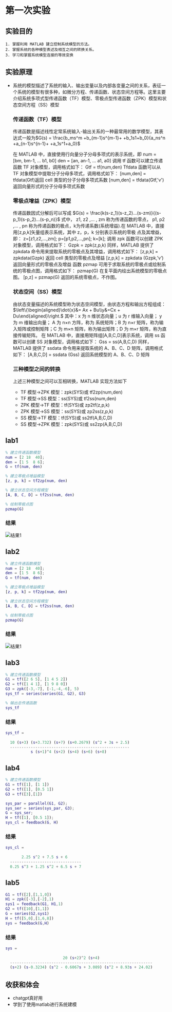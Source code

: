 # 第一次实验
## 实验目的
    1. 掌握利用 MATLAB 建立控制系统模型的方法。
    2. 掌握系统的各种模型表述及相互之间的转换关系。
    3. 学习和掌握系统模型连接的等效变换
## 实验原理
- 系统的模型描述了系统的输入、输出变量以及内部各变量之间的关系，表征一个系统的模型有很多种，如微分方程、传递函数、状态空间方程等。这里主要介绍系统多项式型传递函数（TF）模型、零极点型传递函数（ZPK）模型和状态空间方程（SS）模型
    ### 传递函数（TF）模型
    传递函数是描述线性定常系统输入-输出关系的一种最常用的数学模型，其表达式一般为$G(s) = \frac{b_ms^m +b_{m-1}s^{m-1}+ +b_1s1+b_0}{a_ns^n +a_{n-1}s^{n-1}+ +a_1s^1+a_0}$


    在 MATLAB 中，直接使用行向量分子分母多项式的表示系统，即
    num = [bm, bm-1, … b1, b0]
    den = [an, an-1, … a1, a0]
    调用 tf 函数可以建立传递函数 TF 对象模型，调用格式如下：
    Gtf = tf(num,den)
    Tfdata 函数可以从 TF 对象模型中提取分子分母多项式，调用格式如下：
    [num,den] = tfdata(Gtf)返回 cell 类型的分子分母多项式系数
    [num,den] = tfdata(Gtf,'v') 返回向量形式的分子分母多项式系数
    ### 零极点增益（ZPK）模型
    传递函数因式分解后可以写成
    $G(s) = \frac{k(s-z_1)(s-z_2)...(s-zm)}{(s-p_1)(s-p_2)...(s-p_n)}$
    式中， z1, z2 ,… , zm 称为传递函数的零点， p1, p2 ,… , pn 称为传递函数的极点，k为传递系数(系统增益).在 MATLAB 中，直接用[z,p,k]矢量组表示系统，其中 z，p，k 分别表示系统的零极
    点及其增益，即：
    z=[z1,z2,…,zm]; 
    p=[p1,p2,…,pn]; 
    k=[k];
    调用 zpk 函数可以创建 ZPK 对象模型，调用格式如下：
    Gzpk = zpk(z,p,k)
    同样，MATLAB 提供了 zpkdata 命令用来提取系统的零极点及其增益，调用格式如下：
    [z,p,k] = zpkdata(Gzpk) 返回 cell 类型的零极点及增益
    [z,p,k] = zpkdata (Gzpk,’v’) 返回向量形式的零极点及增益
    函数 pzmap 可用于求取系统的零极点或绘制系统的零极点图，调用格式如下：
    pzmap(G) 在复平面内绘出系统模型的零极点图。
    [p,z] = pzmap(G) 返回的系统零极点，不作图。
    ### 状态空间（SS）模型
    由状态变量描述的系统模型称为状态空间模型，由状态方程和输出方程组成：$\left\{\begin{aligned}\dot{x}&= Ax + Bu\\y&=Cx + Du\end{aligned}\right.$
    其中：x 为 n 维状态向量；u 为 r 维输入向量； y 为 m 维输出向量； A 为 n×n 方阵，称为
    系统矩阵；B 为 n×r 矩阵，称为输入矩阵或控制矩阵；C 为 m×n 矩阵，称为输出矩阵；D
    为 m×r 矩阵，称为直接传输矩阵。
    在 MATLAB 中，直接用矩阵组[A,B,C,D]表示系统，调用 ss 函数可以创建 SS 对象模型，调用格式如下：
    Gss = ss(A,B,C,D)
    同样，MATLAB 提供了 ssdata 命令用来提取系统的 A、B、C、D 矩阵，调用格式如下：
    [A,B,C,D] = ssdata (Gss) 返回系统模型的 A、B、C、D 矩阵
    ###  三种模型之间的转换
    上述三种模型之间可以互相转换，MATLAB 实现方法如下
    - TF 模型→ZPK 模型：zpk(SYS)或 tf2zp(num,den)
    - TF 模型→SS 模型：ss(SYS)或 tf2ss(num,den)
    - ZPK 模型→TF 模型：tf(SYS)或 zp2tf(z,p,k)
    - ZPK 模型→SS 模型：ss(SYS)或 zp2ss(z,p,k)
    - SS 模型→TF 模型：tf(SYS)或 ss2tf(A,B,C,D)
    - SS 模型→ZPK 模型：zpk(SYS)或 ss2zp(A,B,C,D)
## lab1
```matlab
% 建立传递函数模型
num = [2 18  40];
den = [1 5  8 6];
G = tf(num, den)

% 建立零极点增益模型
[z, p, k] = tf2zp(num, den)

% 建立状态空间方程模型
[A, B, C, D] = tf2ss(num, den)

% 绘制零极点图
pzmap(G)
```
### 结果
![结果1](./picture/lab1_1.png "lab1-1结果")
 
## lab2
```matlab
% 建立传递函数模型
num = [2 18  40];
den = [1 5  8 6];
G = tf(num, den)

% 建立零极点增益模型
[z, p, k] = tf2zp(num, den)

% 建立状态空间方程模型
[A, B, C, D] = tf2ss(num, den)

% 绘制零极点图
pzmap(G)
```
### 结果
![结果1](./picture/lab1_2.png "lab1-2结果")

## lab3
```matlab
% 建立传递函数模型
G1 = tf([2 6 5], [1 4 5 2])
G2 = tf([1 4 1], [1 9 8 0])
G3 = zpk([-3,-7], [-1,-4,-6], 5)
sys_tf = series(series(G1, G2), G3)

% 输出总传递函数
sys_tf
```
### 结果
```matlab
sys_tf =
 
  10 (s+3) (s+3.732) (s+7) (s+0.2679) (s^2 + 3s + 2.5)
  ----------------------------------------------------
           s (s+1)^4 (s+2) (s+4) (s+6) (s+8)
```
## lab4
```matlab
% 建立传递函数模型
G1 = tf([1], [1 1])
G2 = tf([1], [0.5 1])
G3 = tf([3],[1])

sys_par = parallel(G1, G2);
sys_ser = series(sys_par, G3);
G = sys_ser;
H = tf([1], [0.5 1]);
sys_cl = feedback(G, H)
```
### 结果
```matlab
sys_cl =
 
       2.25 s^2 + 7.5 s + 6
  -------------------------------
  0.25 s^3 + 1.25 s^2 + 6.5 s + 7
```
## lab5
```matlab
G1 = tf([2],[1,1,0])
H1 = zpk([-3],[-2],1)
sys1 = feedback(G1, H1,1)
G2 = tf([10],[1,1])
G = series(G2,sys1)
H = tf([5,0],[1,6,8])
sys = feedback(G,H)
```
### 结果
```matlab
sys =
 
                         20 (s+2)^2 (s+4)
  --------------------------------------------------------------
  (s+2) (s-0.3234) (s^2 - 0.6067s + 3.089) (s^2 + 8.93s + 24.02)
```
## 收获和体会
- chatgpt真好用
- 学到了使用matlab进行系统建模